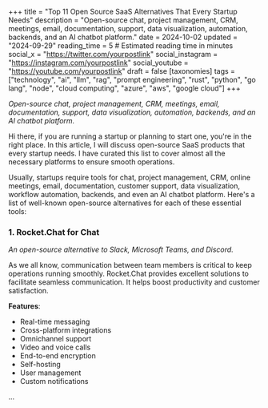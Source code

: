 +++
title = "Top 11 Open Source SaaS Alternatives That Every Startup Needs"
description = "Open-source chat, project management, CRM, meetings, email, documentation, support, data visualization, automation, backends, and an AI chatbot platform."
date = 2024-10-02
updated = "2024-09-29"
reading_time = 5  # Estimated reading time in minutes
social_x = "https://twitter.com/yourpostlink"
social_instagram = "https://instagram.com/yourpostlink"
social_youtube = "https://youtube.com/yourpostlink"
draft = false
[taxonomies]
tags = ["technology", "ai", "llm", "rag", "prompt engineering", "rust", "python", "go lang", "node", "cloud computing", "azure", "aws", "google cloud"]
+++

_Open-source chat, project management, CRM, meetings, email, documentation, support, data visualization, automation, backends, and an AI chatbot platform._

Hi there, if you are running a startup or planning to start one, you're in the right place. In this article, I will discuss open-source SaaS products that every startup needs. I have curated this list to cover almost all the necessary platforms to ensure smooth operations.

Usually, startups require tools for chat, project management, CRM, online meetings, email, documentation, customer support, data visualization, workflow automation, backends, and even an AI chatbot platform. Here's a list of well-known open-source alternatives for each of these essential tools:

### 1. Rocket.Chat for Chat
_An open-source alternative to Slack, Microsoft Teams, and Discord._

As we all know, communication between team members is critical to keep operations running smoothly. Rocket.Chat provides excellent solutions to facilitate seamless communication. It helps boost productivity and customer satisfaction.

**Features**:
- Real-time messaging
- Cross-platform integrations
- Omnichannel support
- Video and voice calls
- End-to-end encryption
- Self-hosting
- User management
- Custom notifications

...
